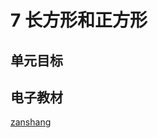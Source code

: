 # 7 长方形和正方形

## 单元目标

## 电子教材

<Ebook grade="xxsx2a" :pages="79" :paged="88" ></Ebook>

[zanshang](../res/zanshang.md ':include')